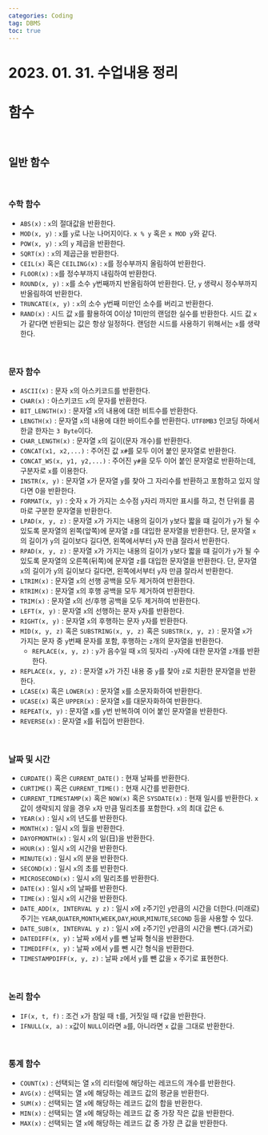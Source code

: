 ```yaml
---
categories: Coding	
tag: DBMS
toc: true
---
```


# 2023. 01. 31. 수업내용 정리

# 함수
<br>

## 일반 함수
<br>

### 수학 함수 
* `ABS(x)` : `x`의 절대값을 반환한다.
* `MOD(x, y)` : `x`를 `y`로 나눈 나머지이다. `x % y` 혹은 `x MOD y`와 같다. 
* `POW(x, y)` : `x`의 `y` 제곱을 반환한다.
* `SQRT(x)` : `x`의 제곱근을 반환한다.
* `CEIL(x)` 혹은 `CEILING(x)` : `x`를 정수부까지 올림하여 반환한다. 
* `FLOOR(x)` : `x`를 정수부까지 내림하여 반환한다.
* `ROUND(x, y)` : `x`를 소수 `y`번째까지 반올림하여 반환한다. 단, `y` 생략시 정수부까지 반올림하여 반환한다.
* `TRUNCATE(x, y)` : `x`의 소수 `y`번째 미만인 소수를 버리고 반환한다. 
* `RAND(x)` : 시드 값 `x`를 활용하여 0이상 1미만의 랜덤한 실수를 반환한다. 시드 값 `x`가 같다면 반환되는 값은 항상 일정하다. 랜덤한 시드를 사용하기 위해서는 `x`를 생략한다. 

<br>

### 문자 함수
* `ASCII(x)` : 문자 `x`의 아스키코드를 반환한다. 
* `CHAR(x)` : 아스키코드 `x`의 문자를 반환한다. 
* `BIT_LENGTH(x)` : 문자열 `x`의 내용에 대한 비트수를 반환한다.
* `LENGTH(x)` : 문자열 `x`의 내용에 대한 바이트수를 반환한다. `UTF8MB3` 인코딩 하에서 한글 한자는 `3 Byte`이다. 
* `CHAR_LENGTH(x)` : 문자열 `x`의 길이(문자 개수)를 반환한다. 
* `CONCAT(x1, x2,...)` : 주어진 값 `x#`를 모두 이어 붙인 문자열로 반환한다.
* `CONCAT_WS(x, y1, y2,...)` : 주어진 `y#`을 모두 이어 붙인 문자열로 반환하는데, 구분자로 `x`를 이용한다. 
* `INSTR(x, y)` : 문자열 `x`가 문자열 `y`를 찾아 그 자리수를 반환하고 포함하고 있지 않다면 0을 반환한다. 
* `FORMAT(x, y)` : 숫자 `x` 가 가지는 소수점 `y`자리 까지만 표시를 하고, 천 단위를 콤마로 구분한 문자열을 반환한다. 
* `LPAD(x, y, z)` : 문자열 `x`가 가지는 내용의 길이가 `y`보다 짧을 떄 길이가 `y`가 될 수 있도록 문자열의 왼쪽(앞쪽)에 문자열 `z`를 대입한 문자열을 반환한다. 단, 문자열 `x`의 길이가 `y`의 길이보다 길다면, 왼쪽에서부터 `y`자 만큼 잘라서 반환한다.
* `RPAD(x, y, z)` : 문자열 `x`가 가지는 내용의 길이가 `y`보다 짧을 떄 길이가 `y`가 될 수 있도록 문자열의 오른쪽(뒤쪽)에 문자열 `z`를 대입한 문자열을 반환한다. 단, 문자열 `x`의 길이가 `y`의 길이보다 길다면, 왼쪽에서부터 `y`자 만큼 잘라서 반환한다.
* `LTRIM(x)` : 문자열 `x`의 선행 공백을 모두 제거하여 반환한다. 
* `RTRIM(x)` : 문자열 `x`의 후행 공백을 모두 제거하여 반환한다. 
* `TRIM(x)` : 문자열 `x`의 선/후행 공백을 모두 제거하여 반환한다. 
* `LEFT(x, y)` : 문자열 `x`의 선행하는 문자 `y`자를 반환한다. 
* `RIGHT(x, y)` : 문자열 `x`의 후행하는 문자 `y`자를 반환한다. 
* `MID(x, y, z)` 혹은 `SUBSTRING(x, y, z)` 혹은 `SUBSTR(x, y, z)` : 문자열 `x`가 가지는 문자 중 `y`번째 문자를 포함, 후행하는 `z`개의 문자열을 반환한다. 
  * `REPLACE(x, y, z)` : `y`가 음수일 때 `x`의 뒷자리 `-y`자에 대한 문자열 `z`개를 반환한다. 
* `REPLACE(x, y, z)` :  문자열 `x`가 가진 내용 중 `y`를 찾아 `z`로 치환한 문자열을 반환한다.
* `LCASE(x)` 혹은 `LOWER(x)` : 문자열 `x`를 소문자화하여 반환한다. 
* `UCASE(x)` 혹은 `UPPER(x)` : 문자열 `x`를 대문자화하여 반환한다.
* `REPEAT(x, y)` : 문자열 `x`를 `y`번 반복하여 이어 붙인 문자열을 반환한다. 
* `REVERSE(x)` : 문자열 `x`를 뒤집어 반환한다. 

<br>

### 날짜 및 시간
* `CURDATE()` 혹은 `CURRENT_DATE()` : 현재 날짜를 반환한다.  
* `CURTIME()` 혹은 `CURRENT_TIME()` : 현재 시간를 반환한다.
* `CURRENT_TIMESTAMP(x)` 혹은 `NOW(x)` 혹은 `SYSDATE(x)` : 현재 일시를 반환한다. `x` 값이 생략되지 않을 경우 `x`자 만큼 밀리초를 포함한다.  `x`의 최대 값은 `6`.
* `YEAR(x)` : 일시 `x`의 년도를 반환한다. 
* `MONTH(x)` : 일시 `x`의 월을 반환한다. 
* `DAYOFMONTH(x)` : 일시 `x`의 일(日)을 반환한다.
* `HOUR(x)` : 일시 `x`의 시간을 반환한다.
* `MINUTE(x)` : 일시 `x`의 분을 반환한다.
* `SECOND(x)` : 일시 `x`의 초를 반환한다.
* `MICROSECOND(x)` : 일시 `x`의 밀리초를 반환한다.
* `DATE(x)` : 일시 `x`의 날짜를 반환한다. 
* `TIME(x)` : 일시 `x`의 시간을 반환한다. 
* `DATE_ADD(x, INTERVAL y z)` : 일시 `x`에 `z`주기인 `y`만큼의 시간을 더한다.(미래로) 주기는 `YEAR`,`QUATER`,`MONTH`,`WEEK`,`DAY`,`HOUR`,`MINUTE`,`SECOND` 등을 사용할 수 있다. 
* `DATE_SUB(x, INTERVAL y z)` : 일시 `x`에 `z`주기인 `y`만큼의 시간을 뺀다.(과거로)
* `DATEDIFF(x, y)` : 날짜 `x`에서 `y`를 뺀 날짜 형식을 반환한다.
* `TIMEDIFF(x, y)` : 날짜 `x`에서 `y`를 뺀 시간 형식을 반환한다. 
* `TIMESTAMPDIFF(x, y, z)` : 날짜 `z`에서 `y`를 뺀 값을 `x` 주기로 표현한다. 

<br>

### 논리 함수
* `IF(x, t, f)` : 조건 `x`가 참일 때 `t`를, 거짓일 때 `f`값을 반환한다. 
* `IFNULL(x, a)` : `x`값이 `NULL`이라면 `a`를, 아니라면 `x` 값을 그대로 반환한다. 

<br>

### 통계 함수
* `COUNT(x)` : 선택되는 열 `x`의 리터럴에 해당하는 레코드의 개수를 반환한다.
* `AVG(x)` : 선택되는 열 `x`에 해당하는 레코드 값의 평균을 반환한다. 
* `SUM(x)` : 선택되는 열 `x`에 해당하는 레코드 값의 합을 반환한다.
* `MIN(x)` : 선택되는 열 `x`에 해당하는 레코드 값 중 가장 작은 값을 반환한다.
* `MAX(x)` : 선택되는 열 `x`에 해당하는 레코드 값 중 가장 큰 값을 반환한다.


<br>
<br>
<br>
<br>
<br>
<br>
<br>

